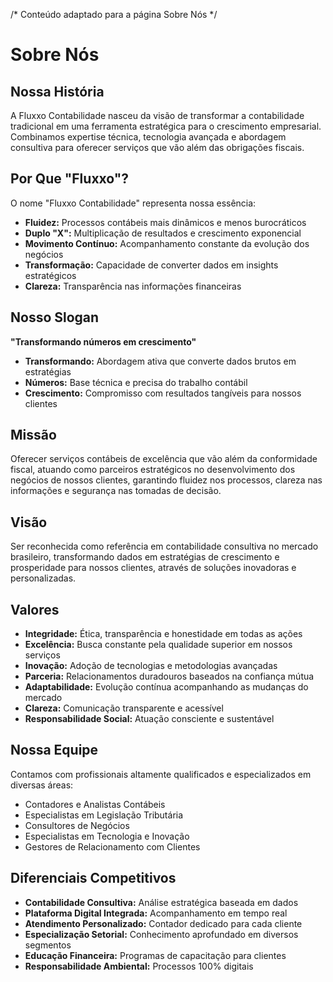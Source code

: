 /* Conteúdo adaptado para a página Sobre Nós */

# Sobre Nós

## Nossa História
A Fluxxo Contabilidade nasceu da visão de transformar a contabilidade tradicional em uma ferramenta estratégica para o crescimento empresarial. Combinamos expertise técnica, tecnologia avançada e abordagem consultiva para oferecer serviços que vão além das obrigações fiscais.

## Por Que "Fluxxo"?
O nome "Fluxxo Contabilidade" representa nossa essência:

- **Fluidez:** Processos contábeis mais dinâmicos e menos burocráticos
- **Duplo "X":** Multiplicação de resultados e crescimento exponencial
- **Movimento Contínuo:** Acompanhamento constante da evolução dos negócios
- **Transformação:** Capacidade de converter dados em insights estratégicos
- **Clareza:** Transparência nas informações financeiras

## Nosso Slogan
**"Transformando números em crescimento"**

- **Transformando:** Abordagem ativa que converte dados brutos em estratégias
- **Números:** Base técnica e precisa do trabalho contábil
- **Crescimento:** Compromisso com resultados tangíveis para nossos clientes

## Missão
Oferecer serviços contábeis de excelência que vão além da conformidade fiscal, atuando como parceiros estratégicos no desenvolvimento dos negócios de nossos clientes, garantindo fluidez nos processos, clareza nas informações e segurança nas tomadas de decisão.

## Visão
Ser reconhecida como referência em contabilidade consultiva no mercado brasileiro, transformando dados em estratégias de crescimento e prosperidade para nossos clientes, através de soluções inovadoras e personalizadas.

## Valores
- **Integridade:** Ética, transparência e honestidade em todas as ações
- **Excelência:** Busca constante pela qualidade superior em nossos serviços
- **Inovação:** Adoção de tecnologias e metodologias avançadas
- **Parceria:** Relacionamentos duradouros baseados na confiança mútua
- **Adaptabilidade:** Evolução contínua acompanhando as mudanças do mercado
- **Clareza:** Comunicação transparente e acessível
- **Responsabilidade Social:** Atuação consciente e sustentável

## Nossa Equipe
Contamos com profissionais altamente qualificados e especializados em diversas áreas:

- Contadores e Analistas Contábeis
- Especialistas em Legislação Tributária
- Consultores de Negócios
- Especialistas em Tecnologia e Inovação
- Gestores de Relacionamento com Clientes

## Diferenciais Competitivos
- **Contabilidade Consultiva:** Análise estratégica baseada em dados
- **Plataforma Digital Integrada:** Acompanhamento em tempo real
- **Atendimento Personalizado:** Contador dedicado para cada cliente
- **Especialização Setorial:** Conhecimento aprofundado em diversos segmentos
- **Educação Financeira:** Programas de capacitação para clientes
- **Responsabilidade Ambiental:** Processos 100% digitais
